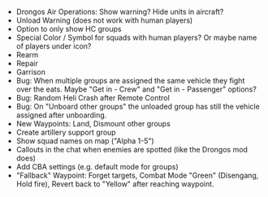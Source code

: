 - Drongos Air Operations: Show warning? Hide units in aircraft?
- Unload Warning (does not work with human players)
- Option to only show HC groups 
- Special Color / Symbol for squads with human players? Or maybe name of players under icon?
- Rearm
- Repair
- Garrison
- Bug: When multiple groups are assigned the same vehicle they fight over the eats. Maybe "Get in - Crew" and "Get in - Passenger" options?
- Bug: Random Heli Crash after Remote Control
- Bug: On "Unboard other groups" the unloaded group has still the vehicle assigned after unboarding.
- New Waypoints: Land, Dismount other groups
- Create artillery support group
- Show squad names on map ("Alpha 1-5")
- Callouts in the chat when enemies are spotted (like the Drongos mod does)
- Add CBA settings (e.g. default mode for groups)
- "Fallback" Waypoint: Forget targets, Combat Mode "Green" (Disengang, Hold fire), Revert back to "Yellow" after reaching waypoint.
